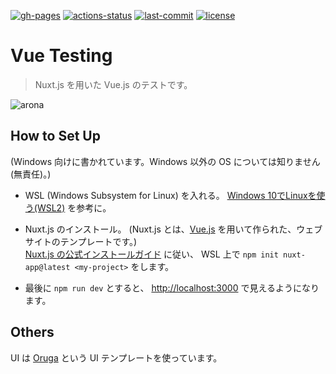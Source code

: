 [![gh-pages](https://img.shields.io/static/v1?label=GitHub+Pages&message=+&color=brightgreen&logo=github)](https://moyomogi.github.io/web/)
[![actions-status](https://github.com/moyomogi/web/actions/workflows/cd.yml/badge.svg)](https://github.com/moyomogi/web/actions/workflows/cd.yml)
[![last-commit](https://img.shields.io/github/last-commit/moyomogi/web)](https://github.com/moyomogi/web/commits/master)
[![license](https://img.shields.io/badge/license-CC0-blue)](https://creativecommons.org/publicdomain/zero/1.0/deed.ja)
# Vue Testing
> Nuxt.js を用いた Vue.js のテストです。  

![arona](https://i.imgur.com/ta8QePb.png)  


## How to Set Up
(Windows 向けに書かれています。Windows 以外の OS については知りません(無責任)。)  

* WSL (Windows Subsystem for Linux) を入れる。
  [Windows 10でLinuxを使う(WSL2)](https://qiita.com/whim0321/items/ed76b490daaec152dc69) を参考に。  

* Nuxt.js のインストール。
  (Nuxt.js とは、[Vue.js](https://v3.ja.vuejs.org/) を用いて作られた、ウェブサイトのテンプレートです。)  
  [Nuxt.js の公式インストールガイド](https://nuxtjs.org/ja/docs/get-started/installation/) に従い、 WSL 上で `npm init nuxt-app@latest <my-project>` をします。  

* 最後に `npm run dev` とすると、 [http://localhost:3000](http://localhost:3000) で見えるようになります。


## Others
UI は [Oruga](https://oruga.io) という UI テンプレートを使っています。
